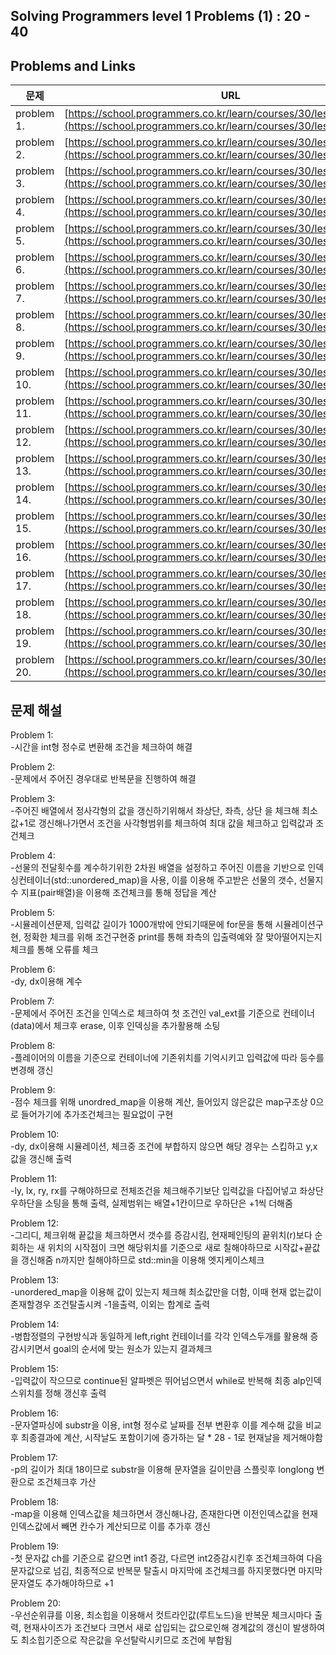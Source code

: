 ## Solving Programmers level 1 Problems (1) : 20 - 40

## Problems and Links

| 문제  | URL |
| --- | --- |
| problem 1. | [https://school.programmers.co.kr/learn/courses/30/lessons/340213](https://school.programmers.co.kr/learn/courses/30/lessons/340213) |
| problem 2. | [https://school.programmers.co.kr/learn/courses/30/lessons/340199](https://school.programmers.co.kr/learn/courses/30/lessons/340199) |
| problem 3. | [https://school.programmers.co.kr/learn/courses/30/lessons/340198](https://school.programmers.co.kr/learn/courses/30/lessons/340198) |
| problem 4. | [https://school.programmers.co.kr/learn/courses/30/lessons/258712](https://school.programmers.co.kr/learn/courses/30/lessons/258712) |
| problem 5. | [https://school.programmers.co.kr/learn/courses/30/lessons/250137](https://school.programmers.co.kr/learn/courses/30/lessons/250137) |
| problem 6. | [https://school.programmers.co.kr/learn/courses/30/lessons/250125](https://school.programmers.co.kr/learn/courses/30/lessons/250125) |
| problem 7. | [https://school.programmers.co.kr/learn/courses/30/lessons/250121](https://school.programmers.co.kr/learn/courses/30/lessons/250121) |
| problem 8. | [https://school.programmers.co.kr/learn/courses/30/lessons/178871](https://school.programmers.co.kr/learn/courses/30/lessons/178871) |
| problem 9. | [https://school.programmers.co.kr/learn/courses/30/lessons/176963](https://school.programmers.co.kr/learn/courses/30/lessons/176963) |
| problem 10. | [https://school.programmers.co.kr/learn/courses/30/lessons/172928](https://school.programmers.co.kr/learn/courses/30/lessons/172928) |
| problem 11. | [https://school.programmers.co.kr/learn/courses/30/lessons/161990](https://school.programmers.co.kr/learn/courses/30/lessons/161990) |
| problem 12. | [https://school.programmers.co.kr/learn/courses/30/lessons/161989](https://school.programmers.co.kr/learn/courses/30/lessons/161989) |
| problem 13. | [https://school.programmers.co.kr/learn/courses/30/lessons/160586](https://school.programmers.co.kr/learn/courses/30/lessons/160586) |
| problem 14. | [https://school.programmers.co.kr/learn/courses/30/lessons/159994](https://school.programmers.co.kr/learn/courses/30/lessons/159994) |
| problem 15. | [https://school.programmers.co.kr/learn/courses/30/lessons/155652](https://school.programmers.co.kr/learn/courses/30/lessons/155652) |
| problem 16. | [https://school.programmers.co.kr/learn/courses/30/lessons/150370](https://school.programmers.co.kr/learn/courses/30/lessons/150370) |
| problem 17. | [https://school.programmers.co.kr/learn/courses/30/lessons/147355](https://school.programmers.co.kr/learn/courses/30/lessons/147355) |
| problem 18. | [https://school.programmers.co.kr/learn/courses/30/lessons/142086](https://school.programmers.co.kr/learn/courses/30/lessons/142086) |
| problem 19. | [https://school.programmers.co.kr/learn/courses/30/lessons/140108](https://school.programmers.co.kr/learn/courses/30/lessons/140108) |
| problem 20. | [https://school.programmers.co.kr/learn/courses/30/lessons/138477](https://school.programmers.co.kr/learn/courses/30/lessons/138477) |

## 문제 해설

Problem 1: </br>
-시간을 int형 정수로 변환해 조건을 체크하여 해결

Problem 2: </br>
-문제에서 주어진 경우대로 반복문을 진행하여 해결

Problem 3: </br>
-주어진 배열에서 정사각형의 값을 갱신하기위해서 좌상단, 좌측, 상단 을 체크해 최소값+1로 갱신해나가면서 조건을 사각형범위를 체크하여 최대 값을 체크하고 입력값과 조건체크

Problem 4: </br>
-선물의 전달횟수를 계수하기위한 2차원 배열을 설정하고 주어진 이름을 기반으로 인덱싱컨테이너(std::unordered_map)을 사용, 이를 이용해 주고받은 선물의 갯수, 선물지수 지표(pair배열)을 이용해
조건체크를 통해 정답을 계산

Problem 5: </br>
-시뮬레이션문제, 입력값 길이가 1000개밖에 안되기때문에 for문을 통해 시뮬레이션구현, 정확한 체크를 위해 조건구현중 print를 통해 좌측의 입출력예와 잘 맞아떨어지는지 체크를 통해 오류를 체크

Problem 6: </br>
-dy, dx이용해 계수

Problem 7: </br>
-문제에서 주어진 조건을 인덱스로 체크하여 첫 조건인 val_ext를 기준으로 컨테이너(data)에서 체크후 erase, 이후 인덱싱을 추가활용해 소팅

Problem 8: </br>
-플레이어의 이름을 기준으로 컨테이너에 기존위치를 기억시키고 입력값에 따라 등수를 변경해 갱신

Problem 9: </br>
-점수 체크를 위해 unordred_map을 이용해 계산, 들어있지 않은값은 map구조상 0으로 들어가기에 추가조건체크는 필요없이 구현

Problem 10: </br>
-dy, dx이용해 시뮬레이션, 체크중 조건에 부합하지 않으면 해당 경우는 스킵하고 y,x값을 갱신해 출력

Problem 11: </br>
-ly, lx, ry, rx를 구해야하므로 전체조건을 체크해주기보단 입력값을 다집어넣고 좌상단 우하단을 소팅을 통해 출력, 실제범위는 배열+1칸이므로 우하단은 +1씩 더해줌

Problem 12: </br>
-그리디, 체크위해 끝값을 체크하면서 갯수를 증감시킴, 현재페인팅의 끝위치(r)보다 순회하는 새 위치의 시작점이 크면 해당위치를 기준으로 새로 칠해야하므로 시작값+끝값을 갱신해줌
n까지만 칠해야하므로 std::min을 이용해 엣지케이스체크

Problem 13: </br>
-unordered_map을 이용해 값이 있는지 체크해 최소값만을 더함, 이때 현재 없는값이 존재할경우 조건탈출시켜 -1을출력, 이외는 합계로 출력

Problem 14: </br>
-병합정렬의 구현방식과 동일하게 left,right 컨테이너를 각각 인덱스두개를 활용해 증감시키면서 goal의 순서에 맞는 원소가 있는지 결과체크

Problem 15: </br>
-입력값이 작으므로 continue된 알파벳은 뛰어넘으면서 while로 반복해 최종 alp인덱스위치를 정해 갱신후 출력

Problem 16: </br>
-문자열파싱에 substr을 이용, int형 정수로 날짜를 전부 변환후 이를 계수해 값을 비교후 최종결과에 계산, 시작날도 포함이기에 증가하는 달 * 28 - 1로 현재날을 제거해야함

Problem 17: </br>
-p의 길이가 최대 18이므로 substr을 이용해 문자열을 길이만큼 스플릿후 longlong 변환으로 조건체크후 가산

Problem 18: </br>
-map을 이용해 인덱스값을 체크하면서 갱신해나감, 존재한다면 이전인덱스값을 현재인덱스값에서 빼면 칸수가 계산되므로 이를 추가후 갱신

Problem 19: </br>
-첫 문자값 ch를 기준으로 같으면 int1 증감, 다르면 int2증감시킨후 조건체크하여 다음문자값으로 넘김, 최종적으로 반복문 탈출시 마지막에 조건체크를 하지못했다면 마지막문자열도 추가해야하므로 +1

Problem 20: </br>
-우선순위큐를 이용, 최소힙을 이용해서 컷트라인값(루트노드)을 반복문 체크시마다 출력, 현재사이즈가 조건보다 크면서 새로 삽입되는 값으로인해 경계값의 갱신이 발생하여도 최소힙기준으로 작은값을 우선탈락시키므로 조건에 부합됨
